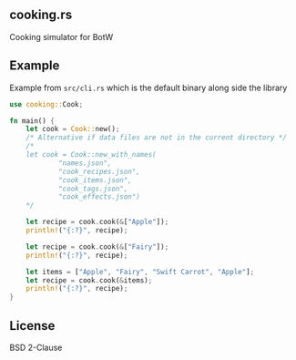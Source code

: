 cooking.rs
----------

Cooking simulator for BotW


Example
-------

Example from `src/cli.rs` which is the default binary along side the library

```rust
use cooking::Cook;

fn main() {
    let cook = Cook::new();
    /* Alternative if data files are not in the current directory */
    /*
    let cook = Cook::new_with_names(
            "names.json",
            "cook_recipes.json",
            "cook_items.json",
            "cook_tags.json",
            "cook_effects.json")
    */

    let recipe = cook.cook(&["Apple"]);
    println!("{:?}", recipe);

    let recipe = cook.cook(&["Fairy"]);
    println!("{:?}", recipe);

    let items = ["Apple", "Fairy", "Swift Carrot", "Apple"];
    let recipe = cook.cook(&items);
    println!("{:?}", recipe);
}
```

License
-------

BSD 2-Clause
